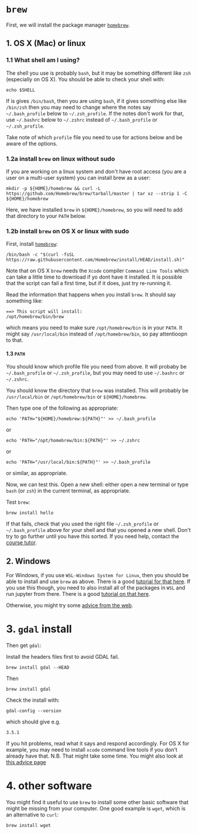 
# `brew`

First, we will install the package manager [`homebrew`](https://brew.sh).

## 1. OS X (Mac) or linux

### 1.1 What shell am I using?

The shell you use is probably `bash`, but it may be something different like `zsh` (especially on OS X). You should be able to check your shell with:

	echo $SHELL

If is gives `/bin/bash`, then you are using `bash`, if it gives something else like `/bin/zsh` then you may need to change where the notes say `~/.bash_profile` below to `~/.zsh_profile`. If the notes don't work for that, use `~/.bashrc` below to `~/.zshrc` instead of `~/.bash_profile` or `~/.zsh_profile`.

Take note of which `profile` file you need to use for actions below and be aware of the options. 

### 1.2a install `brew` on linux without sudo

If you are working on a linux system and don't have root access (you are a user on a multi-user system) you can install brew as a user:

	mkdir -p ${HOME}/homebrew && curl -L https://github.com/Homebrew/brew/tarball/master | tar xz --strip 1 -C ${HOME}/homebrew
	
	
Here, we have installed `brew` in `${HOME}/homebrew`, so you will need to add that directory to your `PATH` below.

### 1.2b install `brew` on OS X or linux with sudo

 First, install [`homebrew`](https://brew.sh):

	/bin/bash -c "$(curl -fsSL https://raw.githubusercontent.com/Homebrew/install/HEAD/install.sh)"

Note that on OS X `brew` needs the `Xcode` compiler `Command Line Tools` which can take a little time to download if yo dont have it installed. It is possible that the script can fail a first time, but if it does, just try re-running it.

Read the information that happens when you install `brew`. It should say something like:

	==> This script will install:
	/opt/homebrew/bin/brew
	

which means you need to make sure `/opt/homebrew/bin` is in your `PATH`. It might say `/usr/local/bin` instead of `/opt/homebrew/bin`, so pay attentioopn to that.

#### 1.3 `PATH`

You should know which profile file you need from above. It will probaby be `~/.bash_profile` or `~/.zsh_profile`, but you may need to use `~/.bashrc` or `~/.zshrc`.

You should know the directory that `brew` was installed. This will probably be `/usr/local/bin` or `/opt/homebrew/bin` or `${HOME}/homebrew`. 
	
Then type one of the following as appropriate:

	echo 'PATH="${HOME}/homebrew:${PATH}"' >> ~/.bash_profile

or

	echo 'PATH="/opt/homebrew/bin:${PATH}"' >> ~/.zshrc
	
or

	echo 'PATH="/usr/local/bin:${PATH}"' >> ~/.bash_profile


or similar, as appropriate.


Now, we can test this.  Open a new shell: either open a new terminal or type `bash` (or `zsh`) in the current terminal, as appropriate. 


Test `brew`:

	brew install hello
	

If that fails, check that you used the right file `~/.zsh_profile` or `~/.bash_profile` above for your shell and that you opened a new shell. Don't try to go further until you have this sorted. If you need help, contact the [course tutor](mailto:p.lewis@ucl.ac.uk).



## 2. Windows

For Windows, if you use `WSL-Windows System for Linux`, then you should be able to install and use `brew` as above. There is a good [tutorial for that here](https://medium.com/@edwardbaeg9/using-homebrew-on-windows-10-with-windows-subsystem-for-linux-wsl-c7f1792f88b3). If you use this though, you need to also install all of the packages in `WSL` and run jupyter from there. There is a good [tutorial on that here](https://towardsdatascience.com/configuring-jupyter-notebook-in-windows-subsystem-linux-wsl2-c757893e9d69).

Otherwise, you might try some [advice from the web](https://sandbox.idre.ucla.edu/sandbox/tutorials/installing-gdal-for-windows).



# 3. `gdal` install

Then get `gdal`:

Install the headers files first to avoid GDAL fail.

	brew install gdal --HEAD

Then

	brew install gdal

Check the install with:

	gdal-config --version

which should give e.g.

	3.5.1

If you hit problems, read what it says and respond accordingly. For OS X for example, you may need to install `xcode` command line tools if you don't already have that. N.B. That might take some time. You might also look at [this advice page](https://medium.com/@egiron/how-to-install-gdal-and-qgis-on-macos-catalina-ca690dca4f91)


# 4. other software

You might find it useful to use `brew` to install some other basic software that might be missing from your computer. One good example is `wget`, which is an alternative to `curl`:

	brew install wget
	
	
	
